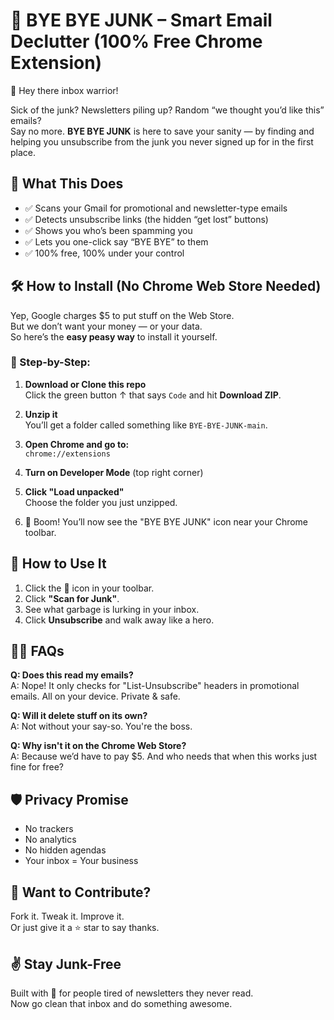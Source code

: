 # 💌 BYE BYE JUNK – Smart Email Declutter (100% Free Chrome Extension)

👋 Hey there inbox warrior!

Sick of the junk? Newsletters piling up? Random “we thought you’d like this” emails?  
Say no more. **BYE BYE JUNK** is here to save your sanity — by finding and helping you unsubscribe from the junk you never signed up for in the first place.

## 🚀 What This Does

- ✅ Scans your Gmail for promotional and newsletter-type emails
- ✅ Detects unsubscribe links (the hidden “get lost” buttons)
- ✅ Shows you who’s been spamming you
- ✅ Lets you one-click say “BYE BYE” to them
- ✅ 100% free, 100% under your control

## 🛠️ How to Install (No Chrome Web Store Needed)

Yep, Google charges $5 to put stuff on the Web Store.  
But we don’t want your money — or your data.  
So here’s the **easy peasy way** to install it yourself.

### 🧩 Step-by-Step:

1. **Download or Clone this repo**  
   Click the green button ↑ that says `Code` and hit **Download ZIP**.

2. **Unzip it**  
   You’ll get a folder called something like `BYE-BYE-JUNK-main`.

3. **Open Chrome and go to:**  
   `chrome://extensions`

4. **Turn on Developer Mode** (top right corner)

5. **Click "Load unpacked"**  
   Choose the folder you just unzipped.

6. 🎉 Boom! You’ll now see the "BYE BYE JUNK" icon near your Chrome toolbar.

## 🧪 How to Use It

1. Click the 💌 icon in your toolbar.
2. Click **"Scan for Junk"**.
3. See what garbage is lurking in your inbox.
4. Click **Unsubscribe** and walk away like a hero.

## 🙋‍♀️ FAQs

**Q: Does this read my emails?**  
A: Nope! It only checks for "List-Unsubscribe" headers in promotional emails. All on your device. Private & safe.

**Q: Will it delete stuff on its own?**  
A: Not without your say-so. You're the boss.

**Q: Why isn't it on the Chrome Web Store?**  
A: Because we’d have to pay $5. And who needs that when this works just fine for free?

## 🛡️ Privacy Promise

- No trackers  
- No analytics  
- No hidden agendas  
- Your inbox = Your business

## 💬 Want to Contribute?

Fork it. Tweak it. Improve it.  
Or just give it a ⭐ star to say thanks.

## ✌️ Stay Junk-Free

Built with 💙 for people tired of newsletters they never read.  
Now go clean that inbox and do something awesome.
